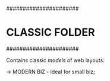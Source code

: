 ######################
#   CLASSIC FOLDER   #
######################

Contains classic *models* of web layouts:

-> MODERN BIZ - ideal for small biz;